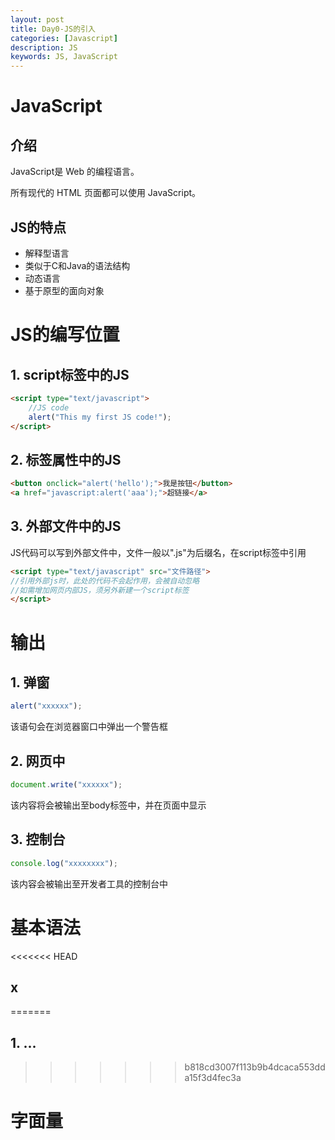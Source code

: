 ```yaml
---
layout: post
title: Day0-JS的引入
categories: [Javascript]
description: JS
keywords: JS, JavaScript
---
```


# JavaScript

## 介绍

JavaScript是 Web 的编程语言。

所有现代的 HTML 页面都可以使用 JavaScript。

## JS的特点

- 解释型语言
- 类似于C和Java的语法结构
- 动态语言
- 基于原型的面向对象

# JS的编写位置

## 1. script标签中的JS

```html
<script type="text/javascript">
    //JS code
    alert("This my first JS code!");
</script>
```

## 2. 标签属性中的JS

```html
<button onclick="alert('hello');">我是按钮</button>  
<a href="javascript:alert('aaa');">超链接</a>  
```

## 3. 外部文件中的JS

JS代码可以写到外部文件中，文件一般以".js"为后缀名，在script标签中引用

```html
<script type="text/javascript" src="文件路径">
//引用外部js时，此处的代码不会起作用，会被自动忽略
//如需增加网页内部JS，须另外新建一个script标签
</script>  
```

# 输出

## 1. 弹窗

```javascript
alert("xxxxxx");
```

该语句会在浏览器窗口中弹出一个警告框

## 2. 网页中

```js
document.write("xxxxxx");
```

该内容将会被输出至body标签中，并在页面中显示

## 3. 控制台

```js
console.log("xxxxxxxx");
```

该内容会被输出至开发者工具的控制台中

# 基本语法

<<<<<<< HEAD
## x
=======
## 1.  ... 
>>>>>>> b818cd3007f113b9b4dcaca553dda15f3d4fec3a

# 字面量

